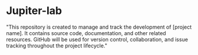 # Jupiter-lab
"This repository is created to manage and track the development of [project name]. It contains source code, documentation, and other related resources. GitHub will be used for version control, collaboration, and issue tracking throughout the project lifecycle."
